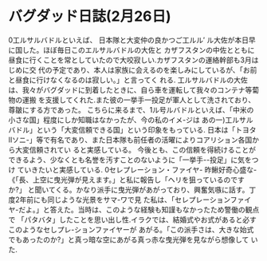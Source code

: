 # バグダッド日誌(2月26日)

0工ルサルバドルといえば、
日本隊と大変仲の良かつご工ルル′
ル大佐が本日早に国した。ほぼ毎日このエルサルバドルの大佐と
カザフスタンの中佐とともに昼食に行くことを常としていたので大咬寂しい.カザフスタンの運絡幹部も3月はじめに交
代の予定であり、本人は家族に会えるのを楽しみにしているが、「お前と昼食に行けなくなるのは寂しい。」と言ってく
れる.
工ルサルバドルの大佐は、我々がバグダッドに到着したときに、自ら車を運転して我々のコンテナ等蔔物の運搬
を支援してくれた.また彼の一挙手一投足が軍人として洗されており、尊皺にする方であった。
こちらに来るまで、1ル号ルバドルといえば、「中米の小さな国」程度にしか知職はなかったが、今の私のイメ-ジは
あの一)工ルサルバドル」という「大変信頼できる国」という印象をもっている.
日本は「トヨタⅡソニ-」等で有名であり、また日本隊も前任者の活曜によりコアリション各国から大変信頼されてい
ると実感している。
今後とも、この信頼を得続けることができるよう、少なくとも名誉を汚すことのないように「一挙手--投足」に気をつけ
ていきたいと実感している.
0セレプレーション・ファイヤ-
昨鰍好奇心盛な-《「長、上空に曳光弾が見えます。」と私に報告し「ヘリを狙っているのですか?」
と聞いてくる。かなり派手に曳光弾があがっており、興奮気嗾に話す。丁度2年前にも同じような光景をサマ-ワで見
た私は、「セレプレーションファイヤ-だよ。」と答えた。当時は、このような経験も知謹もなかったため警働の観点で
「パタバタ」したことを思い出し性.イラクでは、結婚式やお式があると必すこのようなセしプレ-ションファイヤーが
あがる。「この派手さは、大きな始式でもあったのか?」と真っ暗な空にあがる真っ赤な曳光弾を見ながら想像して
いた.
